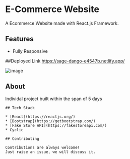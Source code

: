 # E-Commerce Website

A Ecommerce Website made with React.js Framework.

## Features
- Fully Responsive

##Deployed Link
https://sage-dango-e4547b.netlify.app/

![image](https://github.com/Shubhampar/touted-toad-5222/assets/119346050/f362ed6b-7a7e-4086-8197-45db639e20aa)


## About
Individal project built within the span of 5 days
```
## Tech Stack

* [React](https://reactjs.org/)
* [Bootstrap](https://getbootstrap.com/)
* [Fake Store API](https://fakestoreapi.com/)
* Cyclic

## Contributing

Contributions are always welcome!
Just raise an issue, we will discuss it.
